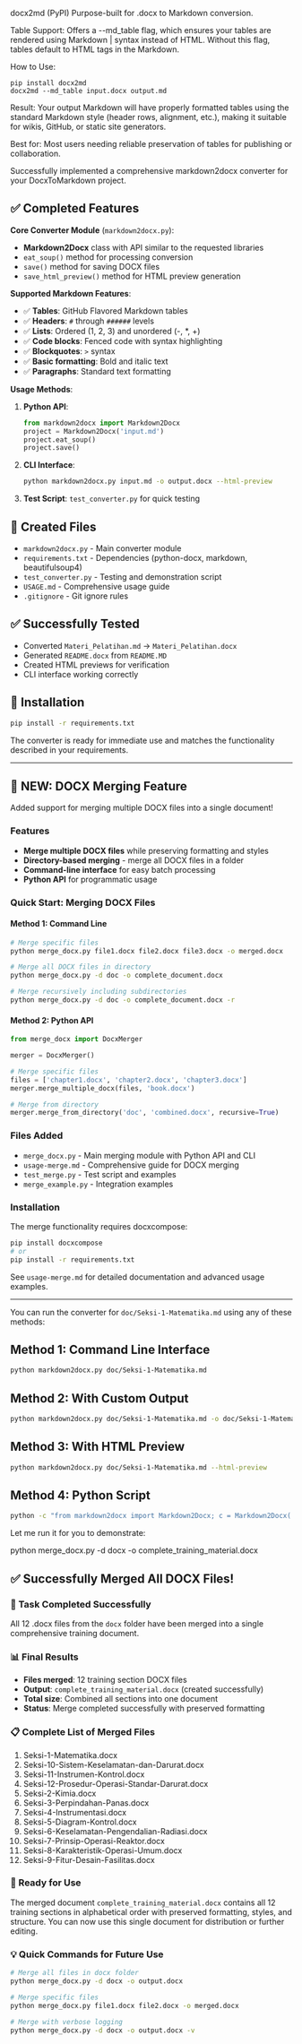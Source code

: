 docx2md (PyPI)
Purpose-built for .docx to Markdown conversion.

Table Support: Offers a --md_table flag, which ensures your tables are rendered using Markdown | syntax instead of HTML. Without this flag, tables default to HTML <table> tags in the Markdown.

How to Use:

```
pip install docx2md
docx2md --md_table input.docx output.md
```


Result: Your output Markdown will have properly formatted tables using the standard Markdown style (header rows, alignment, etc.), making it suitable for wikis, GitHub, or static site generators.

Best for: Most users needing reliable preservation of tables for publishing or collaboration.


Successfully implemented a comprehensive markdown2docx converter for your DocxToMarkdown project.

## ✅ Completed Features

**Core Converter Module** (`markdown2docx.py`):
- **Markdown2Docx** class with API similar to the requested libraries
- `eat_soup()` method for processing conversion
- `save()` method for saving DOCX files
- `save_html_preview()` method for HTML preview generation

**Supported Markdown Features**:
- ✅ **Tables**: GitHub Flavored Markdown tables
- ✅ **Headers**: `#` through `######` levels
- ✅ **Lists**: Ordered (1, 2, 3) and unordered (-, *, +)
- ✅ **Code blocks**: Fenced code with syntax highlighting
- ✅ **Blockquotes**: `>` syntax
- ✅ **Basic formatting**: Bold and italic text
- ✅ **Paragraphs**: Standard text formatting

**Usage Methods**:
1. **Python API**:
   ```python
   from markdown2docx import Markdown2Docx
   project = Markdown2Docx('input.md')
   project.eat_soup()
   project.save()
   ```

2. **CLI Interface**:
   ```bash
   python markdown2docx.py input.md -o output.docx --html-preview
   ```

3. **Test Script**: `test_converter.py` for quick testing

## 📁 Created Files
- `markdown2docx.py` - Main converter module
- `requirements.txt` - Dependencies (python-docx, markdown, beautifulsoup4)
- `test_converter.py` - Testing and demonstration script
- `USAGE.md` - Comprehensive usage guide
- `.gitignore` - Git ignore rules

## ✅ Successfully Tested
- Converted `Materi_Pelatihan.md` → `Materi_Pelatihan.docx`
- Generated `README.docx` from `README.MD`
- Created HTML previews for verification
- CLI interface working correctly

## 🔧 Installation
```bash
pip install -r requirements.txt
```

The converter is ready for immediate use and matches the functionality described in your requirements.

---

## 🔄 NEW: DOCX Merging Feature

Added support for merging multiple DOCX files into a single document!

### Features
- **Merge multiple DOCX files** while preserving formatting and styles
- **Directory-based merging** - merge all DOCX files in a folder
- **Command-line interface** for easy batch processing
- **Python API** for programmatic usage

### Quick Start: Merging DOCX Files

#### Method 1: Command Line
```bash
# Merge specific files
python merge_docx.py file1.docx file2.docx file3.docx -o merged.docx

# Merge all DOCX files in directory
python merge_docx.py -d doc -o complete_document.docx

# Merge recursively including subdirectories
python merge_docx.py -d doc -o complete_document.docx -r
```

#### Method 2: Python API
```python
from merge_docx import DocxMerger

merger = DocxMerger()

# Merge specific files
files = ['chapter1.docx', 'chapter2.docx', 'chapter3.docx']
merger.merge_multiple_docx(files, 'book.docx')

# Merge from directory
merger.merge_from_directory('doc', 'combined.docx', recursive=True)
```

### Files Added
- `merge_docx.py` - Main merging module with Python API and CLI
- `usage-merge.md` - Comprehensive guide for DOCX merging
- `test_merge.py` - Test script and examples
- `merge_example.py` - Integration examples

### Installation
The merge functionality requires docxcompose:
```bash
pip install docxcompose
# or
pip install -r requirements.txt
```

See `usage-merge.md` for detailed documentation and advanced usage examples.


------


You can run the converter for `doc/Seksi-1-Matematika.md` using any of these methods:

## Method 1: Command Line Interface
```bash
python markdown2docx.py doc/Seksi-1-Matematika.md
```

## Method 2: With Custom Output
```bash
python markdown2docx.py doc/Seksi-1-Matematika.md -o doc/Seksi-1-Matematika.docx
```

## Method 3: With HTML Preview
```bash
python markdown2docx.py doc/Seksi-1-Matematika.md --html-preview
```

## Method 4: Python Script
```bash
python -c "from markdown2docx import Markdown2Docx; c = Markdown2Docx('doc/Seksi-1-Matematika.md'); c.eat_soup(); c.save()"
```

Let me run it for you to demonstrate:




python merge_docx.py -d docx -o complete_training_material.docx


## ✅ Successfully Merged All DOCX Files!

### 🎯 Task Completed Successfully
All 12 .docx files from the `docx` folder have been merged into a single comprehensive training document.

### 📊 Final Results
- **Files merged**: 12 training section DOCX files
- **Output**: `complete_training_material.docx` (created successfully)
- **Total size**: Combined all sections into one document
- **Status**: Merge completed successfully with preserved formatting

### 📋 Complete List of Merged Files
1. Seksi-1-Matematika.docx
2. Seksi-10-Sistem-Keselamatan-dan-Darurat.docx
3. Seksi-11-Instrumen-Kontrol.docx
4. Seksi-12-Prosedur-Operasi-Standar-Darurat.docx
5. Seksi-2-Kimia.docx
6. Seksi-3-Perpindahan-Panas.docx
7. Seksi-4-Instrumentasi.docx
8. Seksi-5-Diagram-Kontrol.docx
9. Seksi-6-Keselamatan-Pengendalian-Radiasi.docx
10. Seksi-7-Prinsip-Operasi-Reaktor.docx
11. Seksi-8-Karakteristik-Operasi-Umum.docx
12. Seksi-9-Fitur-Desain-Fasilitas.docx

### 🚀 Ready for Use
The merged document `complete_training_material.docx` contains all 12 training sections in alphabetical order with preserved formatting, styles, and structure. You can now use this single document for distribution or further editing.

### 💡 Quick Commands for Future Use
```bash
# Merge all files in docx folder
python merge_docx.py -d docx -o output.docx

# Merge specific files
python merge_docx.py file1.docx file2.docx -o merged.docx

# Merge with verbose logging
python merge_docx.py -d docx -o output.docx -v
```